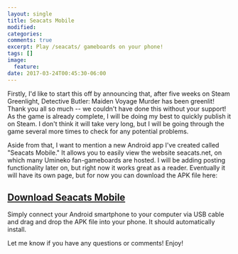 ```yaml
---
layout: single
title: Seacats Mobile
modified:
categories: 
comments: true
excerpt: Play /seacats/ gameboards on your phone!
tags: []
image:
  feature:
date: 2017-03-24T00:45:30-06:00
---
```


Firstly, I'd like to start this off by announcing that, after five weeks on Steam Greenlight, Detective Butler: Maiden Voyage Murder has been greenlit! Thank you all so much -- we couldn't have done this without your support!
 As the game is already complete, I will be doing my best to quickly publish it on Steam. I don't think it will take very long, but I will be going through the game several more times to check for any potential problems.
 
Aside from that, I want to mention a new Android app I've created called "Seacats Mobile." It allows you to easily view the website seacats.net, on which many Umineko fan-gameboards are hosted. I will be adding posting functionality later on, but right now it works great as a reader. Eventually it will have its own page, but for now you can download the APK file here:

## [Download Seacats Mobile](https://play.goldbargames.com/downloads/seacats-mobile.apk)

Simply connect your Android smartphone to your computer via USB cable and drag and drop the APK file into your phone. It should automatically install.

Let me know if you have any questions or comments! Enjoy!